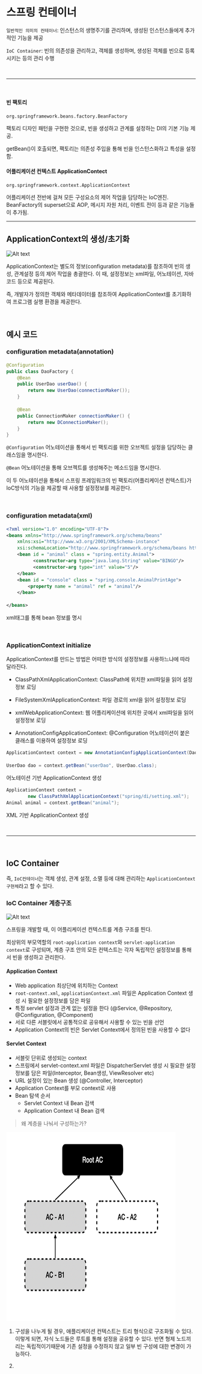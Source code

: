 
# 스프링 컨테이너

`일반적인 의미의 컨테이너`: 인스턴스의 생명주기를 관리하며, 생성된 인스턴스들에게 추가적인 기능을 제공

`IoC Container`: 빈의 의존성을 관리하고, 객체를 생성하며, 생성된 객체를 빈으로 등록시키는 등의 관리 수행

<br>

---

<br>

####  빈 팩토리
 `org.springframework.beans.factory.BeanFactory`

팩토리 디자인 패턴을 구현한 것으로, 빈을 생성하고 관계를 설정하는 DI의 기본 기능 제공.

getBean()이 호출되면, 팩토리는 의존성 주입을 툥해 빈을 인스턴스화하고 특성을 설정함.



#### 어플리케이션 컨텍스트 ApplicationContect

`org.springframework.context.ApplicationContext`

어플리케이션 전반에 걸쳐 모든 구성요소의 제어 작업을 담당하는 IoC엔진. BeanFactory의 superset으로 AOP, 메시지 자원 처리, 이벤트 전이 등과 같은 기능들이 추가됨.


---

## ApplicationContext의 생성/초기화

![Alt text](https://docs.spring.io/spring-framework/docs/current/reference/html/images/container-magic.png)

ApplicationContext는 별도의 정보(configuration metadata)를 참조하여 빈의 생성, 관계설정 등의 제어 작업을 총괄한다.
이 때, 설정정보는 xml파일, 어노테이션, 자바코드 등으로 제공된다. 

즉, 개발자가 정의한 객체와 메타데이터를 참조하여 ApplicationContext를 초기화하여 프로그램 실행 환경을 제공한다.

<br>

## 예시 코드

### configuration metadata(annotation)
```JAVA
@Configuration
public class DaoFactory {
    @Bean
    public UserDao userDao() {
        return new UserDao(connectionMaker());
    }

    @Bean
    public ConnectionMaker connectionMaker() {
        return new DConnectionMaker();
    }
}
```
`@Configuration` 어노테이션을 통해서 빈 팩토리를 위한 오브젝트 설정을 담당하는 클래스임을 명시한다.

`@Bean` 어노테이션을 통해 오브젝트를 생성해주는 메소드임을 명시한다.

이 두 어노테이션을 통해서 스프링 프레임워크의 빈 팩토리(어플리케이션 컨텍스트)가 IoC방식의 기능을 제공할 때 사용할 설정정보를 제공한다.

<br>

### configuration metadata(xml)
```XML
<?xml version="1.0" encoding="UTF-8"?>
<beans xmlns="http://www.springframework.org/schema/beans"
	xmlns:xsi="http://www.w3.org/2001/XMLSchema-instance"
	xsi:schemaLocation="http://www.springframework.org/schema/beans http://www.springframework.org/schema/beans/spring-beans.xsd">
	<bean id = "animal" class = "spring.entity.Animal">
          <constructor-arg type="java.lang.String" value="BINGO"/>
          <constructor-arg type="int" value="5"/>
	</bean>
	<bean id = "console" class = "spring.console.AnimalPrintAge">
		<property name = "animal" ref = "animal"/>
	</bean>

</beans>
```
xml태그를 통해 bean 정보를 명시


<br>

### ApplicationContext initialize

ApplicationContext를 만드는 방법은 어떠한 방식의 설정정보를 사용하느냐에 따라 달라진다. 

- ClassPathXmlApplicationContext: ClassPath에 위치한 xml파일을 읽어 설정정보 로딩

- FileSystemXmlApplicationContext: 파일 경로의 xml을 읽어 설정정보 로딩

- xmlWebApplicationContext: 웹 어플리케이션에 위치한 곳에서 xml파일을 읽어 설정정보 로딩

- AnnotationConfigApplicationContext: @Configuration 어노테이션이 붙은 클래스를 이용하여 설정정보 로딩

```JAVA
ApplicationContext context = new AnnotationConfigApplicationContext(DaoFactory.class);

UserDao dao = context.getBean("userDao", UserDao.class);
```
어노테이션 기반 ApplicationContext 생성

```JAVA
ApplicationContext context = 
		new ClassPathXmlApplicationContext("spring/di/setting.xml");
Animal animal = context.getBean("animal");
```
XML 기반 ApplicationContext 생성

<br>

---

<br>

## IoC Container

즉, `IoC컨테이너`는 객체 생성, 관계 설정, 소멸 등에 대해 관리하는 `ApplicationContext 구현체`라고 할 수 있다. <br>


### IoC Container 계층구조


![Alt text](https://jaehun2841.github.io/2018/10/21/2018-10-21-spring-context/99A34C3359FEAA8410.png)



스프링을 개발할 때, 이 어플리케이션 컨텍스트를 계층 구조를 띈다.

최상위의 부모역할의 `root-application context`와 `servlet-application context`로 구성되며, 계층 구조 안의 모든 컨텍스트는 각자 독립적인 설정정보를 통해서 빈을 생성하고 관리한다.


#### Application Context
- Web application 최상단에 위치하는 Context
- `root-context.xml`, `applicationContext.xml` 파일은 Application Context 생성 시 필요한 설정정보를 담은 파일 
- 특정 servlet 설정과 관계 없는 설정을 한다 (@Service, @Repository, @Configuration, @Component)
- 서로 다른 서블릿에서 공통적으로 공유해서 사용할 수 있는 빈을 선언
- Application Context의 빈은 Servlet Context에서 정의된 빈을 사용할 수 없다

#### Servlet Context

- 서블릿 단위로 생성되는 context
- 스프링에서 servlet-context.xml 파일은 DispatcherServlet 생성 시 필요한 설정 정보를 담은 파일(Interceptor, Bean생성, ViewResolver etc)
- URL 설정이 있는 Bean 생성 (@Controller, Interceptor)
- Application Context를 부모 context로 사용
- Bean 탐색 순서
    - Servlet Context 내 Bean 검색
    - Application Context 내 Bean 검색

>왜 계층을 나눠서 구성하는가?

<img src="/assets/images/container/application_context_hierachey.png" width="450" height="500">


1. 구성을 나누게 될 경우, 애플리케이션 컨텍스트는 트리 형식으로 구조화될 수 있다. 이렇게 되면, 자식 노드들은 루트를 통해 설정을 공유할 수 있다. 반면 형제 노드끼리는 독립적이기때문에 기존 설정을 수정하지 않고 일부 빈 구성에 대한 변경이 가능하다.

2. 





